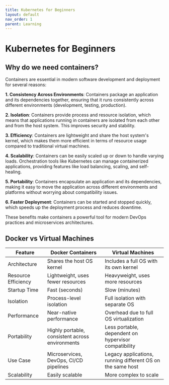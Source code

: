 ```yaml
---
title: Kubernetes for Beginners
layout: default
nav_order: 1
parent: Learning
---
```

# Kubernetes for Beginners

## Why do we need containers?
Containers are essential in modern software development and deployment for several reasons:

**1. Consistency Across Environments**: Containers package an application and its dependencies together, ensuring that it runs consistently across different environments (development, testing, production).

**2. Isolation**: Containers provide process and resource isolation, which means that applications running in containers are isolated from each other and from the host system. This improves security and stability.

**3. Efficiency**: Containers are lightweight and share the host system's kernel, which makes them more efficient in terms of resource usage compared to traditional virtual machines.

**4. Scalability**: Containers can be easily scaled up or down to handle varying loads. Orchestration tools like Kubernetes can manage containerized applications, providing features like load balancing, scaling, and self-healing.

**5. Portability**: Containers encapsulate an application and its dependencies, making it easy to move the application across different environments and platforms without worrying about compatibility issues.

**6. Faster Deployment**: Containers can be started and stopped quickly, which speeds up the deployment process and reduces downtime.

These benefits make containers a powerful tool for modern DevOps practices and microservices architectures.

## Docker vs Virtual Machines

| Feature                | Docker Containers                                      | Virtual Machines                                      |
|------------------------|--------------------------------------------------------|-------------------------------------------------------|
| Architecture           | Shares the host OS kernel                              | Includes a full OS with its own kernel                |
| Resource Efficiency    | Lightweight, uses fewer resources                      | Heavyweight, uses more resources                      |
| Startup Time           | Fast (seconds)                                         | Slow (minutes)                                        |
| Isolation              | Process-level isolation                                | Full isolation with separate OS                       |
| Performance            | Near-native performance                                | Overhead due to full OS virtualization                |
| Portability            | Highly portable, consistent across environments        | Less portable, dependent on hypervisor compatibility  |
| Use Case               | Microservices, DevOps, CI/CD pipelines                 | Legacy applications, running different OS on the same host |
| Scalability            | Easily scalable                                        | More complex to scale                                 |

